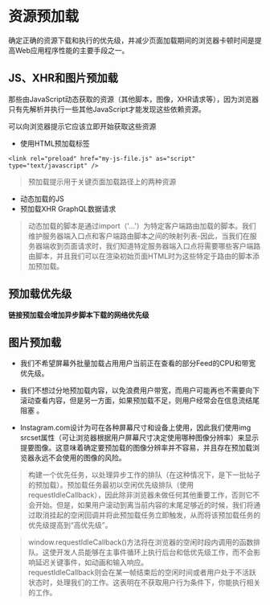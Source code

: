 # 资源预加载
确定正确的资源下载和执行的优先级，并减少页面加载期间的浏览器卡顿时间是提高Web应用程序性能的主要手段之一。  

## JS、XHR和图片预加载
那些由JavaScript动态获取的资源（其他脚本，图像，XHR请求等），因为浏览器只有先解析并执行一些其他JavaScript才能发现这些依赖资源。  

可以向浏览器提示它应该立即开始获取这些资源  

- 使用HTML预加载标签  

```
<link rel="preload" href="my-js-file.js" as="script" type="text/javascript" />
```

> 预加载提示用于关键页面加载路径上的两种资源  

- 动态加载的JS
- 预加载XHR GraphQL数据请求  

> 动态加载的脚本是通过import（'...'）为特定客户端路由加载的脚本。我们维护服务器端入口点和客户端路由脚本之间的映射列表-因此，当我们在服务器端收到页面请求时，我们知道特定服务器端入口点将需要哪些客户端路由脚本，并且我们可以在渲染初始页面HTML时为这些特定于路由的脚本添加预加载。

## 预加载优先级
**链接预加载会增加异步脚本下载的网络优先级**  

## 图片预加载
- 我们不希望屏幕外批量加载占用用户当前正在查看的部分Feed的CPU和带宽优先级。

- 我们不想过分地预加载内容，以免浪费用户带宽，而用户可能再也不需要向下滚动查看内容，但是另一方面，如果预加载不足，则用户经常会在信息流结尾阻塞 。

- Instagram.com设计为可在各种屏幕尺寸和设备上使用，因此我们使用img srcset属性（可让浏览器根据用户屏幕尺寸决定使用哪种图像分辨率）来显示提要图像。这意味着确定要预加载的图像分辨率并不容易，并且存在预加载浏览器永远不会使用的图像的风险。  

> 构建一个优先任务，以处理异步工作的排队（在这种情况下，是下一批帖子的预加载）。预加载任务最初以空闲优先级排队（使用requestIdleCallback），因此除非浏览器未做任何其他重要工作，否则它不会开始。但是，如果用户滚动到离当前内容的末尾足够近的时候，我们将通过取消挂起的空闲回调并将此预加载任务立即触发，从而将该预加载任务的优先级提高到“高优先级”。  

> window.requestIdleCallback()方法将在浏览器的空闲时段内调用的函数排队。这使开发人员能够在主事件循环上执行后台和低优先级工作，而不会影响延迟关键事件，如动画和输入响应。  
> requestIdleCallback则会在某一帧结束后的空闲时间或者用户处于不活跃状态时，处理我们的工作。这表明在不获取用户行为条件下，你能执行相关的工作。  


